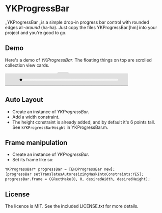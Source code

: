 # YKProgressBar

_YKProgressBar _is a simple drop-in progress bar control with rounded edges all-_around_ (ha-ha). Just copy the files YKProgressBar.[hm] into your project and you're good to go.

## Demo

Here's a demo of _YKProgressBar_. The floating things on top are scrolled collection view cards.

![demo](https://github.com/karabatov/YKProgressBar/raw/master/demo.gif "YKProgressBar demo")

## Auto Layout

* Create an instance of _YKProgressBar_.
* Add a width constraint.
* The height constraint is already added, and by default it's 6 points tall. See `kYKProgressBarHeight` in YKProgressBar.m.

## Frame manipulation

* Create an instance of _YKProgressBar_.
* Set its frame like so:

```objc
YKProgressBar* progressBar = [EHDProgressBar new];
[progressBar setTranslatesAutoresizingMaskIntoConstraints:YES];
progressBar.frame = CGRectMake(0, 0, desiredWidth, desiredHeight);
```

## License

The licence is MIT. See the included LICENSE.txt for more details.

